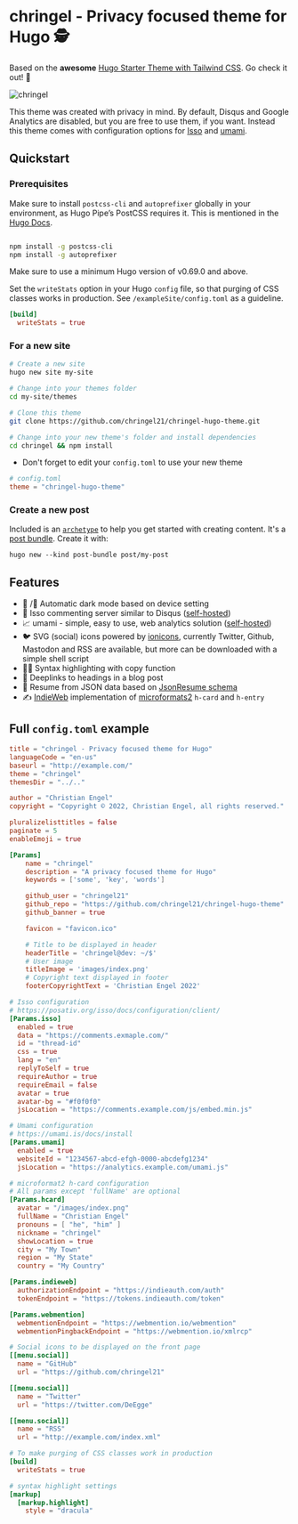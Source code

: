 # chringel - Privacy focused theme for Hugo 🕵️

Based on the **awesome** [Hugo Starter Theme with Tailwind CSS](https://github.com/dirkolbrich/hugo-theme-tailwindcss-starter). Go check it out! :rocket:

![chringel](https://user-images.githubusercontent.com/6780575/155966743-3c1a3a47-d6e8-42b9-97e4-d862e8edb1e3.png)

This theme was created with privacy in mind. By default, Disqus and Google Analytics are disabled, but you are free to use them, if you want. Instead this theme comes with configuration options for [Isso](https://posativ.org/isso/) and [umami](https://umami.is/).

## Quickstart

### Prerequisites

Make sure to install `postcss-cli` and `autoprefixer` globally in your environment, as Hugo Pipe’s PostCSS requires it. This is mentioned in the [Hugo Docs](https://gohugo.io/hugo-pipes/postcss/).

```bash

npm install -g postcss-cli
npm install -g autoprefixer
```

Make sure to use a minimum Hugo version of v0.69.0 and above.

Set the `writeStats` option in your Hugo `config` file, so that purging of CSS classes works in production. See `/exampleSite/config.toml` as a guideline.

```toml
[build]
  writeStats = true
```

### For a new site

```bash
# Create a new site
hugo new site my-site

# Change into your themes folder
cd my-site/themes

# Clone this theme
git clone https://github.com/chringel21/chringel-hugo-theme.git

# Change into your new theme's folder and install dependencies
cd chringel && npm install
```

- Don't forget to edit your `config.toml` to use your new theme

```toml
# config.toml
theme = "chringel-hugo-theme"
```

### Create a new post

Included is an [`archetype`](./archetypes/post-bundle/) to help you get started with creating content. It's a [post bundle](https://gohugo.io/content-management/page-bundles/#leaf-bundles). Create it with:

```shell
hugo new --kind post-bundle post/my-post
```

## Features

- 🌝 /🌚 Automatic dark mode based on device setting
- 💬 Isso commenting server similar to Disqus ([self-hosted](https://posativ.org/isso/docs/install/))
- 📈 umami - simple, easy to use, web analytics solution ([self-hosted](https://umami.is/docs/install))
- 🐦 SVG (social) icons powered by [ionicons](https://ionic.io/ionicons), currently Twitter, Github, Mastodon and RSS are available, but more can be downloaded with a simple shell script
- 🧑‍💻 Syntax highlighting with copy function
- 🔗 Deeplinks to headings in a blog post
- 📄 Resume from JSON data based on [JsonResume schema](https://jsonresume.org/schema/)
- ✍️ [IndieWeb](https://indiewebify.me/) implementation of [microformats2](http://microformats.org/) `h-card` and `h-entry`

## Full `config.toml` example

```toml
title = "chringel - Privacy focused theme for Hugo"
languageCode = "en-us"
baseurl = "http://example.com/"
theme = "chringel"
themesDir = "../.."

author = "Christian Engel"
copyright = "Copyright © 2022, Christian Engel, all rights reserved."

pluralizelisttitles = false
paginate = 5
enableEmoji = true

[Params]
    name = "chringel"
    description = "A privacy focused theme for Hugo"
    keywords = ['some', 'key', 'words']

    github_user = "chringel21"
    github_repo = "https://github.com/chringel21/chringel-hugo-theme"
    github_banner = true

    favicon = "favicon.ico"

    # Title to be displayed in header
    headerTitle = 'chringel@dev: ~/$'
    # User image
    titleImage = 'images/index.png'
    # Copyright text displayed in footer
    footerCopyrightText = 'Christian Engel 2022'

# Isso configuration
# https://posativ.org/isso/docs/configuration/client/
[Params.isso]
  enabled = true
  data = "https://comments.exmaple.com/"
  id = "thread-id"
  css = true
  lang = "en"
  replyToSelf = true
  requireAuthor = true
  requireEmail = false
  avatar = true
  avatar-bg = "#f0f0f0"
  jsLocation = "https://comments.example.com/js/embed.min.js"

# Umami configuration
# https://umami.is/docs/install
[Params.umami]
  enabled = true
  websiteId = "1234567-abcd-efgh-0000-abcdefg1234"
  jsLocation = "https://analytics.example.com/umami.js"

# microformat2 h-card configuration
# All params except 'fullName' are optional
[Params.hcard]
  avatar = "/images/index.png"
  fullName = "Christian Engel"
  pronouns = [ "he", "him" ]
  nickname = "chringel"
  showLocation = true
  city = "My Town"
  region = "My State"
  country = "My Country"

[Params.indieweb]
  authorizationEndpoint = "https://indieauth.com/auth"
  tokenEndpoint = "https://tokens.indieauth.com/token"

[Params.webmention]
  webmentionEndpoint = "https://webmention.io/webmention"
  webmentionPingbackEndpoint = "https://webmention.io/xmlrcp"

# Social icons to be displayed on the front page
[[menu.social]]
  name = "GitHub"
  url = "https://github.com/chringel21"

[[menu.social]]
  name = "Twitter"
  url = "https://twitter.com/DeEgge"

[[menu.social]]
  name = "RSS"
  url = "http://example.com/index.xml"

# To make purging of CSS classes work in production
[build]
  writeStats = true

# syntax highlight settings
[markup]
  [markup.highlight]
    style = "dracula"
```
